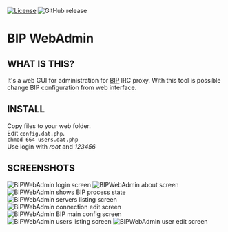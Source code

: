[![License](https://img.shields.io/github/license/MekDrop/bip-webadmin.svg?maxAge=2592000)](License.txt) ![GitHub release](https://img.shields.io/github/release/MekDrop/bip-webadmin.svg?maxAge=2592000)
# BIP WebAdmin

## WHAT IS THIS?
It's a web GUI for administration for [BIP](http://bip.milkypond.org/) IRC proxy. With this tool is possible change BIP configuration from web interface.

## INSTALL
Copy files to your web folder. <br />
Edit `config.dat.php`. <br />
`chmod 664 users.dat.php`<br />
Use login with *root* and *123456*

## SCREENSHOTS
![BIPWebAdmin login screen](https://raw.github.com/MekDrop/BIP-WebAdmin/master/.screenshots/login.png)
![BIPWebAdmin about screen](https://raw.github.com/MekDrop/BIP-WebAdmin/master/.screenshots/about.png)
![BIPWebAdmin shows BIP process state](https://raw.github.com/MekDrop/BIP-WebAdmin/master/.screenshots/bip%20proxy%20state.png)
![BIPWebAdmin servers listing screen](https://raw.github.com/MekDrop/BIP-WebAdmin/master/.screenshots/servers.png)
![BIPWebAdmin connection edit screen](https://raw.github.com/MekDrop/BIP-WebAdmin/master/.screenshots/connection%20edit.png)
![BIPWebAdmin BIP main config screen](https://raw.github.com/MekDrop/BIP-WebAdmin/master/.screenshots/system%20config.png)
![BIPWebAdmin users listing screen](https://raw.github.com/MekDrop/BIP-WebAdmin/master/.screenshots/users.png)
![BIPWebAdmin user edit screen](https://raw.github.com/MekDrop/BIP-WebAdmin/master/.screenshots/user%20edit.png)
